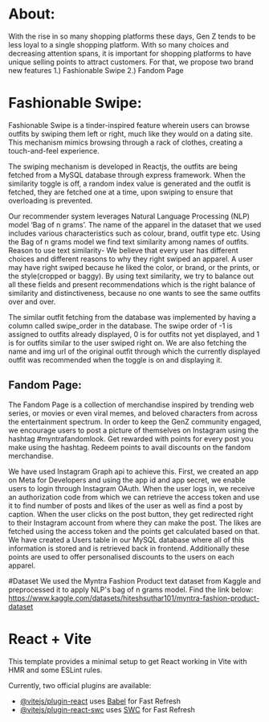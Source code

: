 # About: 
With the rise in so many shopping platforms these days, Gen Z tends to be less loyal to a single shopping platform. With so many choices and decreasing attention spans, it is important for shopping platforms to have unique selling points to attract customers. 
For that, we propose two brand new features
1.) Fashionable Swipe
2.) Fandom Page
# Fashionable Swipe: 

Fashionable Swipe is a tinder-inspired feature wherein users can browse outfits by swiping them left or right, much like they would on a dating site. 
This mechanism mimics browsing through a rack of clothes, creating a touch-and-feel experience.  


The swiping mechanism is developed in Reactjs, the outfits are being fetched from a MySQL database through express framework. When the similarity toggle is off, a random index value is generated and the outfit is fetched, they are fetched one at a time, upon swiping to ensure that overloading is prevented. 

Our recommender system leverages Natural Language Processing (NLP) model ‘Bag of n grams’.
The name of the apparel in the dataset that we used includes various characteristics such as colour, brand, outfit type etc. Using the Bag of n grams model we find text similarity among names of outfits. Reason to use text similarity- We believe that every user has different choices and different reasons to why they right swiped an apparel. A user may have right swiped because he liked the color, or brand, or the prints, or the style(cropped or baggy). By using text similarity, we try to balance out all these fields and present recommendations which is the right balance of similarity and distinctiveness, because no one wants to see the same outfits over and over.

The similar outfit fetching from the database was implemented by having a column called swipe_order in the database. The swipe order of -1 is assigned to outfits already displayed, 0 is for outfits not yet displayed, and 1 is for outfits similar to the user swiped right on. 
We are also fetching the name and img url of the original outfit through which the currently  displayed outfit was recommended when the toggle is on and displaying it.


## Fandom Page: 

The Fandom Page is a collection of merchandise inspired by trending web series, or movies or even viral memes, and beloved characters from across the entertainment spectrum. In order to keep the GenZ community engaged, we encourage users to post a picture of themselves on Instagram using the hashtag #myntrafandomlook. Get rewarded with points for every post you make using the hashtag. Redeem points to avail discounts on the fandom merchandise.

We have used Instagram Graph api to achieve this. First, we created an app on Meta for Developers and using the app id and app secret, we enable users to login through Instagram OAuth. When the user logs in, we receive an authorization code from which we can retrieve the access token and use it to find number of posts and likes of the user as well as find a post by caption. When the user clicks on the post button, they get redirected right to their Instagram account from where they can make the post. The likes are fetched using the access token and the points get calculated based on that. We have created a Users table in our MySQL database where all of this information is stored and is retrieved back in frontend. 
Additionally these points are used to offer personalised discounts to the users on each apparel.


#Dataset
We used the Myntra Fashion Product text dataset from Kaggle and preprocessed it to apply NLP's bag of n grams model. 
Find the link below:
https://www.kaggle.com/datasets/hiteshsuthar101/myntra-fashion-product-dataset










# React + Vite

This template provides a minimal setup to get React working in Vite with HMR and some ESLint rules.

Currently, two official plugins are available:

- [@vitejs/plugin-react](https://github.com/vitejs/vite-plugin-react/blob/main/packages/plugin-react/README.md) uses [Babel](https://babeljs.io/) for Fast Refresh
- [@vitejs/plugin-react-swc](https://github.com/vitejs/vite-plugin-react-swc) uses [SWC](https://swc.rs/) for Fast Refresh
